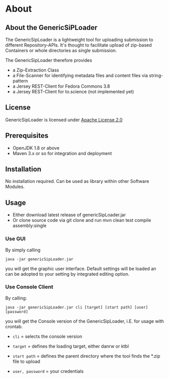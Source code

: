 # About #

## About the GenericSiPLoader ##

The GenericSipLoader is a lightweight tool for uploading submission to different Repository-APIs. 
It's thought to facilitate upload of zip-based Containers or whole directories as single submission.

The GenericSipLoader therefore provides 

- a Zip-Extraction Class
- a File-Scanner for identifying metadata files and content files via string-pattern
- a Jersey REST-Client for Fedora Commons 3.8
- a Jersey REST-Client for to.science (not implemented yet)  

## License ##

GenericSipLoader is licensed under [Apache License 2.0](LICENSE)

## Prerequisites ##

- OpenJDK 1.8 or above
- Maven 3.x or so for integration and deployment

## Installation ##

No installation required. Can be used as library within other Software Modules. 

## Usage ##

- Either download latest release of genericSipLoader.jar
- Or clone source code via git clone and run mvn clean test compile assembly:single

### Use GUI ###

By simply calling

`java -jar genericSipLoader.jar`

you will get the graphic user interface. Default settings will be loaded an can be adopted to your setting by integrated editing option.

### Use Console Client ### 

By calling:

`java -jar genericSipLoader.jar cli [target] [start path] [user] [password]`

you will get the Console version of the GenericSipLoader, i.E. for usage with crontab.

* `cli` = selects the console version

* `target` = defines the loading target, either danrw or ktbl

* `start path` = defines the parent directory where the tool finds the *.zip file to upload

* `user, password` = your credentials  
 